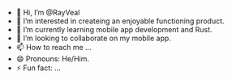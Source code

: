 - 👋 Hi, I’m @RayVeal
- 👀 I’m interested in createing an enjoyable functioning product.
- 🌱 I’m currently learning mobile app development and Rust.
- 💞️ I’m looking to collaborate on my mobile app.
- 📫 How to reach me ...
- 😄 Pronouns: He/Him.
- ⚡ Fun fact: ...

<!---
RayVeal/RayVeal is a ✨ special ✨ repository because its `README.md` (this file) appears on your GitHub profile.
You can click the Preview link to take a look at your changes.
--->
